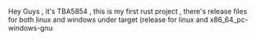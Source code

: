 Hey Guys ,  it's TBA5854 , this is my first rust project , there's release files for both linux and windows under target (release for linux and x86_64_pc-windows-gnu 